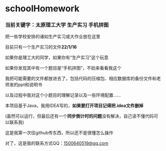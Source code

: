 # schoolHomework
### 当前关键字：太原理工大学 生产实习 手机拼图
把一些学校安排的诸如生产实习或大作业放在这里

目前只有一个生产实习的文件**22/1/16**

如果你是理工大的同学，如果你有“生产实习”这个玩意

如果你发现其中有一个题目是“手机拼图”，不妨来看看我这个

我把可能需要的文件都放进去了，包括代码的压缩包、相应数据库的备份文件和老师发的ppt和说明书

以及过程中我对这个小题目的理解记录以及一些环境配置……

本项目基于Java，我用IDEA写的，**如果要打开项目记得把.idea文件删掉**

(虽然可以运行，但最后还有一个**同步倒计时的问题**没有解决，自己读不懂代码可以联系我)

这是我第一次往github传东西，所以还不是很懂怎么操作

对了，这是我的联系方式QQ：1500640519@qq.com
